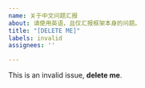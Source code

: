 ```yaml
---
name: 关于中文问题汇报
about: 请使用英语，且仅汇报框架本身的问题。
title: "[DELETE ME]"
labels: invalid
assignees: ''

---
```


<!--
# 请止步！！！

汇报问题及建议时，**请使用英语**，并套用适合的模板。

这里只接受有关于**框架本体**的问题汇报及建议。
任何于您安装的组件相关的问题，请到各组件的页面进行汇报。
与框架本体无关的的提议将会被锁定、转移或删除。

各组件的页面链接可以在这里找到：
https://efb-modules.1a23.studio
-->


This is an invalid issue, **delete me**.
